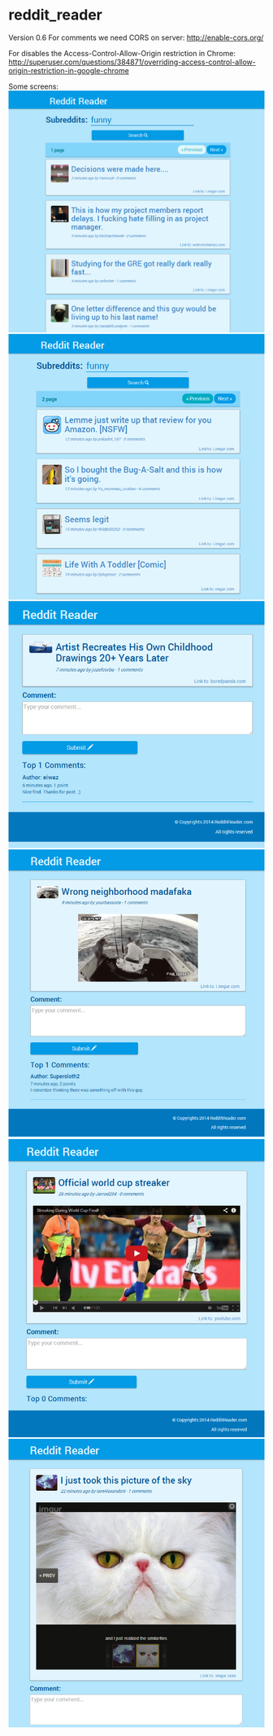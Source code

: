reddit_reader
=============
Version 0.6
For comments we need CORS on server:
http://enable-cors.org/

For disables the Access-Control-Allow-Origin restriction in Chrome:
http://superuser.com/questions/384871/overriding-access-control-allow-origin-restriction-in-google-chrome

Some screens:
![screenshot](https://raw.githubusercontent.com/MateuszJonak/reddit_reader/master/app/screens/main_page.png)
![screenshot](https://raw.githubusercontent.com/MateuszJonak/reddit_reader/master/app/screens/main_page2.png)
![screenshot](https://raw.githubusercontent.com/MateuszJonak/reddit_reader/master/app/screens/details_page1.png)
![screenshot](https://raw.githubusercontent.com/MateuszJonak/reddit_reader/master/app/screens/details_page2.png)
![screenshot](https://raw.githubusercontent.com/MateuszJonak/reddit_reader/master/app/screens/details_page3.png)
![screenshot](https://raw.githubusercontent.com/MateuszJonak/reddit_reader/master/app/screens/details_page4.png)
